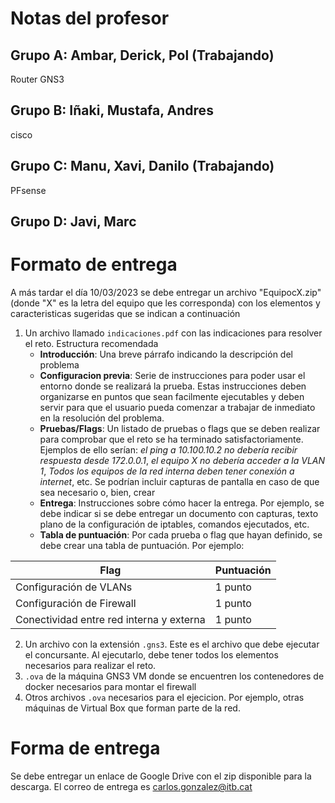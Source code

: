 # Notas del profesor
## Grupo A: Ambar, Derick, Pol (Trabajando)
Router GNS3

## Grupo B: Iñaki, Mustafa, Andres
cisco

## Grupo C: Manu, Xavi, Danilo (Trabajando)
PFsense

## Grupo D: Javi, Marc

# Formato de entrega
A más tardar el día 10/03/2023 se debe entregar un archivo "EquipocX.zip" (donde "X" es la letra del equipo que les corresponda) con los elementos y caracteristicas sugeridas que se indican a continuación
1. Un archivo llamado `indicaciones.pdf` con las indicaciones para resolver el reto. Estructura recomendada
	- **Introducción**: Una breve párrafo indicando la descripción del problema
	- **Configuracion previa**: Serie de instrucciones para poder usar el entorno donde se realizará la prueba. Estas instrucciones deben organizarse en puntos que sean facilmente ejecutables y deben servir para que el usuario pueda comenzar a trabajar de inmediato en la resolución del problema.
	- **Pruebas/Flags**: Un listado de pruebas o flags que se deben realizar para comprobar que el reto se ha terminado satisfactoriamente. Ejemplos de ello serían: _el ping a 10.100.10.2 no debería recibir respuesta desde 172.0.0.1_, _el equipo X no debería acceder a la VLAN 1_, _Todos los equipos de la red interna deben tener conexión a internet_, etc. Se podrían incluir capturas de pantalla en caso de que sea necesario o, bien, crear 
	- **Entrega**: Instrucciones sobre cómo hacer la entrega. Por ejemplo, se debe indicar si se debe entregar un documento con capturas, texto plano de la configuración de iptables, comandos ejecutados, etc. 
	- **Tabla de puntuación**: Por cada prueba o flag que hayan definido, se debe crear una tabla de puntuación. Por ejemplo:

| Flag | Puntuación |
| ---- | ---------- |
| Configuración de VLANs | 1 punto |
| Configuración de Firewall | 1 punto | 
| Conectividad entre red interna y externa | 1 punto | 

2. Un archivo con la extensión `.gns3`. Este es el archivo que debe ejecutar el concursante. Al ejecutarlo, debe tener todos los elementos necesarios para realizar el reto.
3. `.ova` de la máquina GNS3 VM donde se encuentren los contenedores de docker necesarios para montar el firewall
4. Otros archivos `.ova` necesarios para el ejecicion. Por ejemplo, otras máquinas de Virtual Box que forman parte de la red.

# Forma de entrega
Se debe entregar un enlace de Google Drive con el zip disponible para la descarga. El correo de entrega es carlos.gonzalez@itb.cat
